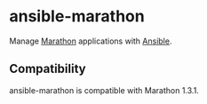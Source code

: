 # ansible-marathon

Manage [Marathon](https://github.com/mesosphere/marathon) applications with
[Ansible](https://github.com/ansible/ansible).

## Compatibility

ansible-marathon is compatible with Marathon 1.3.1.
